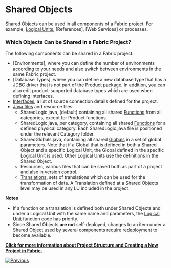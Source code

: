 # Shared Objects

Shared Objects can be used in all components of a Fabric project. For example, [Logical Units](https://github.com/k2view-academy/K2View-Academy/blob/master/articles/03_logical_units/01_LU_overview.md), [References], [Web Services] or processes. 

### Which Objects Can be Shared in a Fabric Project?

The following components can be shared in a Fabric project:
* [Environments], where you can define the number of environments according to your needs and also switch between environments in the same Fabric project.
* [Database Types], where you can define a new database type that has a JDBC driver that is not part of the Product package. In addition, you can also edit product-supported database types which are used when defining interfaces.
* [Interfaces](https://github.com/k2view-academy/K2View-Academy/blob/master/articles/05_DB_interfaces/01_interfaces_overview.md), a list of source connection details defined for the project.  
* [Java files](https://github.com/k2view-academy/K2View-Academy/blob/master/articles/04_fabric_studio/09_logic_files_and_categories.md) and resource files:
  * SharedLogic.java, (default) containing all shared [Functions](https://github.com/k2view-academy/K2View-Academy/blob/master/articles/07_table_population/06_table_population_transformation_rules.md) from all categories, except for Product functions.
  * SharedLogic.java, per category, containing all shared [Functions](https://github.com/k2view-academy/K2View-Academy/blob/master/articles/07_table_population/06_table_population_transformation_rules.md) for a defined physical category. Each SharedLogic.java file is positioned under the relevant Category folder.
  * SharedGlobals.java, containing all shared [Globals](https://github.com/k2view-academy/K2View-Academy/blob/master/articles/07_table_population/06_table_population_transformation_rules.md) in a set of global parameters. 
Note that if a Global that is defined in both a Shared Object and a specific Logical Unit, the Global defined in the specific Logical Unit is used. Other Logical Units use the definitions in the Shared Object.
  * Resources, various files that can be saved both as part of a project and also in version control.
  * [Translations](https://github.com/k2view-academy/K2View-Academy/blob/master/articles/09_translations/01_translations_overview_and_use_cases.md), sets of translations which can be used for the transformation of data. A Translation defined at a Shared Objects level may be used in any LU included in the project. 

**Notes** 
* If a function or a translation is defined both under Shared Objects and under a Logical Unit with the same name and parameters, the [Logical Unit](https://github.com/k2view-academy/K2View-Academy/blob/master/articles/03_logical_units/01_LU_overview.md) function code has priority.
* Since Shared Objects **are not** self-deployed, changes to an item under a Shared Object used by several components require redeployment to become available.

**[Click for more information about Project Structure and Creating a New Project in Fabric.](https://github.com/k2view-academy/K2View-Academy/blob/master/articles/04_fabric_studio/05_creating_a_new_project.md)**

[![Previous](https://github.com/k2view-academy/K2View-Academy/blob/master/articles/images/Previous.png)](https://github.com/k2view-academy/K2View-Academy/blob/master/articles/04_general/11_fabric_studio_exporting_and_importing%20a_fabric_project.md)


